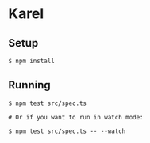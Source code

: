 # Karel

## Setup

```
$ npm install
```

## Running

```
$ npm test src/spec.ts

# Or if you want to run in watch mode:

$ npm test src/spec.ts -- --watch
```
